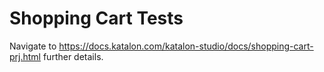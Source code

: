 
# Shopping Cart Tests
  
Navigate to https://docs.katalon.com/katalon-studio/docs/shopping-cart-prj.html  further details.
